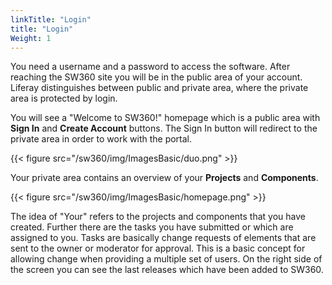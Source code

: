```yaml
---
linkTitle: "Login"
title: "Login"
Weight: 1
---
```


You need a username and a password to access the software. After reaching the SW360 site you will be in the public area of your account. Liferay distinguishes between public and private area, where the private area is protected by login.

You will see a "Welcome to SW360!" homepage which is a public area with **Sign In** and **Create Account** buttons.
The Sign In button will redirect to the private area in order to work with the portal.

{{< figure src="/sw360/img/ImagesBasic/duo.png" >}}

Your private area contains an overview of your **Projects** and **Components**.

{{< figure src="/sw360/img/ImagesBasic/homepage.png" >}}

The idea of "Your" refers to the projects and components that you have created. Further there are the tasks you have submitted or which are assigned to you. Tasks are basically change requests of elements that are sent to the owner or moderator for approval. This is a basic concept for allowing change when providing a multiple set of users. On the right side of the screen you can see the last releases which have been added to SW360.
